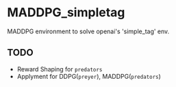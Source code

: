 # MADDPG_simpletag
MADDPG environment to solve openai's 'simple_tag' env.

## TODO
- Reward Shaping for `predators`
- Applyment for DDPG(`preyer`), MADDPG(`predators`)
